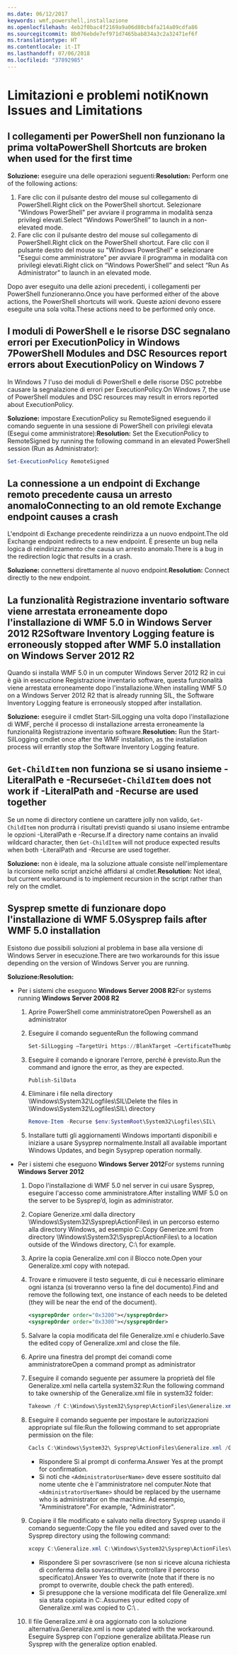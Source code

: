 ```yaml
---
ms.date: 06/12/2017
keywords: wmf,powershell,installazione
ms.openlocfilehash: 4eb2f0bac4f2169a9a06d80cb4fa214a09cdfa86
ms.sourcegitcommit: 8b076ebde7ef971d7465bab834a3c2a32471ef6f
ms.translationtype: HT
ms.contentlocale: it-IT
ms.lasthandoff: 07/06/2018
ms.locfileid: "37892985"
---
```

# <a name="known-issues-and-limitations"></a><span data-ttu-id="99d8a-102">Limitazioni e problemi noti</span><span class="sxs-lookup"><span data-stu-id="99d8a-102">Known Issues and Limitations</span></span>

## <a name="powershell-shortcuts-are-broken-when-used-for-the-first-time"></a><span data-ttu-id="99d8a-103">I collegamenti per PowerShell non funzionano la prima volta</span><span class="sxs-lookup"><span data-stu-id="99d8a-103">PowerShell Shortcuts are broken when used for the first time</span></span>

<span data-ttu-id="99d8a-104">**Soluzione:** eseguire una delle operazioni seguenti:</span><span class="sxs-lookup"><span data-stu-id="99d8a-104">**Resolution:** Perform one of the following actions:</span></span>

1. <span data-ttu-id="99d8a-105">Fare clic con il pulsante destro del mouse sul collegamento di PowerShell.</span><span class="sxs-lookup"><span data-stu-id="99d8a-105">Right click on the PowerShell shortcut.</span></span> <span data-ttu-id="99d8a-106">Selezionare "Windows PowerShell" per avviare il programma in modalità senza privilegi elevati.</span><span class="sxs-lookup"><span data-stu-id="99d8a-106">Select “Windows PowerShell” to launch in a non-elevated mode.</span></span>
2. <span data-ttu-id="99d8a-107">Fare clic con il pulsante destro del mouse sul collegamento di PowerShell.</span><span class="sxs-lookup"><span data-stu-id="99d8a-107">Right click on the PowerShell shortcut.</span></span> <span data-ttu-id="99d8a-108">Fare clic con il pulsante destro del mouse su "Windows PowerShell" e selezionare "Esegui come amministratore" per avviare il programma in modalità con privilegi elevati.</span><span class="sxs-lookup"><span data-stu-id="99d8a-108">Right click on “Windows PowerShell” and select “Run As Administrator” to launch in an elevated mode.</span></span>

<span data-ttu-id="99d8a-109">Dopo aver eseguito una delle azioni precedenti, i collegamenti per PowerShell funzioneranno.</span><span class="sxs-lookup"><span data-stu-id="99d8a-109">Once you have performed either of the above actions, the PowerShell shortcuts will work.</span></span> <span data-ttu-id="99d8a-110">Queste azioni devono essere eseguite una sola volta.</span><span class="sxs-lookup"><span data-stu-id="99d8a-110">These actions need to be performed only once.</span></span>

## <a name="powershell-modules-and-dsc-resources-report-errors-about-executionpolicy-on-windows-7"></a><span data-ttu-id="99d8a-111">I moduli di PowerShell e le risorse DSC segnalano errori per ExecutionPolicy in Windows 7</span><span class="sxs-lookup"><span data-stu-id="99d8a-111">PowerShell Modules and DSC Resources report errors about ExecutionPolicy on Windows 7</span></span>

<span data-ttu-id="99d8a-112">In Windows 7 l'uso dei moduli di PowerShell e delle risorse DSC potrebbe causare la segnalazione di errori per ExecutionPolicy.</span><span class="sxs-lookup"><span data-stu-id="99d8a-112">On Windows 7, the use of PowerShell modules and DSC resources may result in errors reported about ExecutionPolicy.</span></span>

<span data-ttu-id="99d8a-113">**Soluzione:** impostare ExecutionPolicy su RemoteSigned eseguendo il comando seguente in una sessione di PowerShell con privilegi elevata (Esegui come amministratore):</span><span class="sxs-lookup"><span data-stu-id="99d8a-113">**Resolution:** Set the ExecutionPolicy to RemoteSigned by running the following command in an elevated PowerShell session (Run as Administrator):</span></span>

```powershell
Set-ExecutionPolicy RemoteSigned
```

## <a name="connecting-to-an-old-remote-exchange-endpoint-causes-a-crash"></a><span data-ttu-id="99d8a-114">La connessione a un endpoint di Exchange remoto precedente causa un arresto anomalo</span><span class="sxs-lookup"><span data-stu-id="99d8a-114">Connecting to an old remote Exchange endpoint causes a crash</span></span>

<span data-ttu-id="99d8a-115">L'endpoint di Exchange precedente reindirizza a un nuovo endpoint.</span><span class="sxs-lookup"><span data-stu-id="99d8a-115">The old Exchange endpoint redirects to a new endpoint.</span></span> <span data-ttu-id="99d8a-116">È presente un bug nella logica di reindirizzamento che causa un arresto anomalo.</span><span class="sxs-lookup"><span data-stu-id="99d8a-116">There is a bug in the redirection logic that results in a crash.</span></span>

<span data-ttu-id="99d8a-117">**Soluzione:** connettersi direttamente al nuovo endpoint.</span><span class="sxs-lookup"><span data-stu-id="99d8a-117">**Resolution:** Connect directly to the new endpoint.</span></span>

## <a name="software-inventory-logging-feature-is-erroneously-stopped-after-wmf-50-installation-on-windows-server-2012-r2"></a><span data-ttu-id="99d8a-118">La funzionalità Registrazione inventario software viene arrestata erroneamente dopo l'installazione di WMF 5.0 in Windows Server 2012 R2</span><span class="sxs-lookup"><span data-stu-id="99d8a-118">Software Inventory Logging feature is erroneously stopped after WMF 5.0 installation on Windows Server 2012 R2</span></span>

<span data-ttu-id="99d8a-119">Quando si installa WMF 5.0 in un computer Windows Server 2012 R2 in cui è già in esecuzione Registrazione inventario software, questa funzionalità viene arrestata erroneamente dopo l'installazione.</span><span class="sxs-lookup"><span data-stu-id="99d8a-119">When installing WMF 5.0 on a Windows Server 2012 R2 that is already running SIL, the Software Inventory Logging feature is erroneously stopped after installation.</span></span>

<span data-ttu-id="99d8a-120">**Soluzione:** eseguire il cmdlet Start-SilLogging una volta dopo l'installazione di WMF, perché il processo di installazione arresta erroneamente la funzionalità Registrazione inventario software.</span><span class="sxs-lookup"><span data-stu-id="99d8a-120">**Resolution:** Run the Start-SilLogging cmdlet once after the WMF installation, as the installation process will errantly stop the Software Inventory Logging feature.</span></span>

## <a name="get-childitem-does-not-work-if--literalpath-and--recurse-are-used-together"></a><span data-ttu-id="99d8a-121">`Get-ChildItem` non funziona se si usano insieme -LiteralPath e -Recurse</span><span class="sxs-lookup"><span data-stu-id="99d8a-121">`Get-ChildItem` does not work if -LiteralPath and -Recurse are used together</span></span>

<span data-ttu-id="99d8a-122">Se un nome di directory contiene un carattere jolly non valido, `Get-ChildItem` non produrrà i risultati previsti quando si usano insieme entrambe le opzioni -LiteralPath e -Recurse.</span><span class="sxs-lookup"><span data-stu-id="99d8a-122">If a directory name contains an invalid wildcard character, then `Get-ChildItem` will not produce expected results when both -LiteralPath and -Recurse are used together.</span></span>

<span data-ttu-id="99d8a-123">**Soluzione:** non è ideale, ma la soluzione attuale consiste nell'implementare la ricorsione nello script anziché affidarsi al cmdlet.</span><span class="sxs-lookup"><span data-stu-id="99d8a-123">**Resolution:** Not ideal, but current workaround is to implement recursion in the script rather than rely on the cmdlet.</span></span>

## <a name="sysprep-fails-after-wmf-50-installation"></a><span data-ttu-id="99d8a-124">Sysprep smette di funzionare dopo l'installazione di WMF 5.0</span><span class="sxs-lookup"><span data-stu-id="99d8a-124">Sysprep fails after WMF 5.0 installation</span></span>

<span data-ttu-id="99d8a-125">Esistono due possibili soluzioni al problema in base alla versione di Windows Server in esecuzione.</span><span class="sxs-lookup"><span data-stu-id="99d8a-125">There are two workarounds for this issue depending on the version of Windows Server you are running.</span></span>

<span data-ttu-id="99d8a-126">**Soluzione:**</span><span class="sxs-lookup"><span data-stu-id="99d8a-126">**Resolution:**</span></span>

- <span data-ttu-id="99d8a-127">Per i sistemi che eseguono **Windows Server 2008 R2**</span><span class="sxs-lookup"><span data-stu-id="99d8a-127">For systems running **Windows Server 2008 R2**</span></span>
  1. <span data-ttu-id="99d8a-128">Aprire PowerShell come amministratore</span><span class="sxs-lookup"><span data-stu-id="99d8a-128">Open Powershell as an administrator</span></span>
  2. <span data-ttu-id="99d8a-129">Eseguire il comando seguente</span><span class="sxs-lookup"><span data-stu-id="99d8a-129">Run the following command</span></span>

     ```powershell
     Set-SilLogging –TargetUri https://BlankTarget –CertificateThumbprint 0123456789
     ```

  3. <span data-ttu-id="99d8a-130">Eseguire il comando e ignorare l'errore, perché è previsto.</span><span class="sxs-lookup"><span data-stu-id="99d8a-130">Run the command and ignore the error, as they are expected.</span></span>

     ```powershell
     Publish-SilData
     ```

  4. <span data-ttu-id="99d8a-131">Eliminare i file nella directory \Windows\System32\Logfiles\SIL\\</span><span class="sxs-lookup"><span data-stu-id="99d8a-131">Delete the files in  \Windows\System32\Logfiles\SIL\ directory</span></span>

     ```powershell
     Remove-Item -Recurse $env:SystemRoot\System32\Logfiles\SIL\
     ```

  5. <span data-ttu-id="99d8a-132">Installare tutti gli aggiornamenti Windows importanti disponibili e iniziare a usare Sysyprep normalmente.</span><span class="sxs-lookup"><span data-stu-id="99d8a-132">Install all available important Windows Updates, and begin Sysyprep operation normally.</span></span>

- <span data-ttu-id="99d8a-133">Per i sistemi che eseguono **Windows Server 2012**</span><span class="sxs-lookup"><span data-stu-id="99d8a-133">For systems running **Windows Server 2012**</span></span>
  1. <span data-ttu-id="99d8a-134">Dopo l'installazione di WMF 5.0 nel server in cui usare Sysprep, eseguire l'accesso come amministratore.</span><span class="sxs-lookup"><span data-stu-id="99d8a-134">After installing WMF 5.0 on the server to be Sysprep’d, login as administrator.</span></span>
  2. <span data-ttu-id="99d8a-135">Copiare Generize.xml dalla directory \Windows\System32\Sysprep\ActionFiles\ in un percorso esterno alla directory Windows, ad esempio C:\.</span><span class="sxs-lookup"><span data-stu-id="99d8a-135">Copy Generize.xml from directory \Windows\System32\Sysprep\ActionFiles\ to a location outside of the Windows directory, C:\ for example.</span></span>
  3. <span data-ttu-id="99d8a-136">Aprire la copia Generalize.xml con il Blocco note.</span><span class="sxs-lookup"><span data-stu-id="99d8a-136">Open your Generalize.xml copy with notepad.</span></span>
  4. <span data-ttu-id="99d8a-137">Trovare e rimuovere il testo seguente, di cui è necessario eliminare ogni istanza (si troveranno verso la fine del documento).</span><span class="sxs-lookup"><span data-stu-id="99d8a-137">Find and remove the following text, one instance of each needs to be deleted (they will be near the end of the document).</span></span>

     ```xml
     <sysprepOrder order="0x3200"></sysprepOrder>
     <sysprepOrder order="0x3300"></sysprepOrder>
     ```

  5. <span data-ttu-id="99d8a-138">Salvare la copia modificata del file Generalize.xml e chiuderlo.</span><span class="sxs-lookup"><span data-stu-id="99d8a-138">Save the edited copy of Generalize.xml and close the file.</span></span>
  6. <span data-ttu-id="99d8a-139">Aprire una finestra del prompt dei comandi come amministratore</span><span class="sxs-lookup"><span data-stu-id="99d8a-139">Open a command prompt as administrator</span></span>
  7. <span data-ttu-id="99d8a-140">Eseguire il comando seguente per assumere la proprietà del file Generalize.xml nella cartella system32:</span><span class="sxs-lookup"><span data-stu-id="99d8a-140">Run the following command to take ownership of the Generalize.xml file in system32 folder:</span></span>

     ```powershell
     Takeown /f C:\Windows\System32\Sysprep\ActionFiles\Generalize.xml
     ```

  8. <span data-ttu-id="99d8a-141">Eseguire il comando seguente per impostare le autorizzazioni appropriate sul file:</span><span class="sxs-lookup"><span data-stu-id="99d8a-141">Run the following command to set appropriate permission on the file:</span></span>

     ```powershell
     Cacls C:\Windows\System32\ Sysprep\ActionFiles\Generalize.xml /G `<AdministratorUserName>`:F
     ```

     - <span data-ttu-id="99d8a-142">Rispondere Sì al prompt di conferma.</span><span class="sxs-lookup"><span data-stu-id="99d8a-142">Answer Yes at the prompt for confirmation.</span></span>
     - <span data-ttu-id="99d8a-143">Si noti che `<AdministratorUserName>` deve essere sostituito dal nome utente che è l'amministratore nel computer.</span><span class="sxs-lookup"><span data-stu-id="99d8a-143">Note that `<AdministratorUserName>` should be replaced by the username who is administrator on the machine.</span></span> <span data-ttu-id="99d8a-144">Ad esempio, "Amministratore".</span><span class="sxs-lookup"><span data-stu-id="99d8a-144">For example, "Administrator".</span></span>

  9. <span data-ttu-id="99d8a-145">Copiare il file modificato e salvato nella directory Sysprep usando il comando seguente:</span><span class="sxs-lookup"><span data-stu-id="99d8a-145">Copy the file you edited and saved over to the Sysprep directory using the following command:</span></span>

     ```powershell
     xcopy C:\Generalize.xml C:\Windows\System32\Sysprep\ActionFiles\Generalize.xml
     ```

     - <span data-ttu-id="99d8a-146">Rispondere Sì per sovrascrivere (se non si riceve alcuna richiesta di conferma della sovrascrittura, controllare il percorso specificato).</span><span class="sxs-lookup"><span data-stu-id="99d8a-146">Answer Yes to overwrite (note that if there is no prompt to overwrite, double check the path entered).</span></span>
     - <span data-ttu-id="99d8a-147">Si presuppone che la versione modificata del file Generalize.xml sia stata copiata in C:\.</span><span class="sxs-lookup"><span data-stu-id="99d8a-147">Assumes your edited copy of Generalize.xml was copied to C:\ .</span></span>

  10. <span data-ttu-id="99d8a-148">Il file Generalize.xml è ora aggiornato con la soluzione alternativa.</span><span class="sxs-lookup"><span data-stu-id="99d8a-148">Generalize.xml is now updated with the workaround.</span></span> <span data-ttu-id="99d8a-149">Eseguire Sysprep con l'opzione generalize abilitata.</span><span class="sxs-lookup"><span data-stu-id="99d8a-149">Please run Sysprep with the generalize option enabled.</span></span>